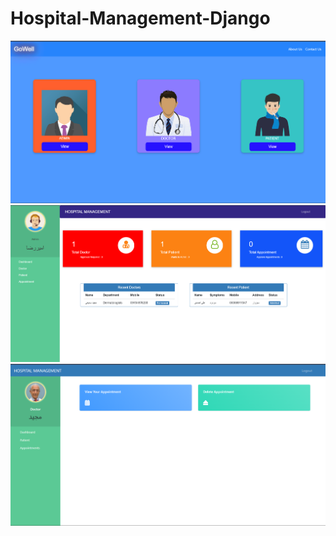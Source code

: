 # Hospital-Management-Django

![homepage snap](https://github.com/Amirreza-Zeraati/Hospital-Management-Django/blob/main/s1.png?raw=true)
![homepage snap](https://github.com/Amirreza-Zeraati/Hospital-Management-Django/blob/main/s2.png?raw=true)
![homepage snap](https://github.com/Amirreza-Zeraati/Hospital-Management-Django/blob/main/s3.png?raw=true)
